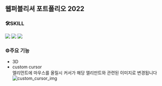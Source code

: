 ## 웹퍼블리셔 포트폴리오 2022


### 🛠SKILL
<img src="https://img.shields.io/badge/HTML-000?style=flat-square&logo=HTML5&logoColor=white"/> <img src="https://img.shields.io/badge/CSS-1572B6?style=flat-square&logo=CSS3&logoColor=white"/> <img src="https://img.shields.io/badge/JavaScript-F7DF1E?style=flat-square&logo=JavaScript&logoColor=black"/>

### ⚙주요 기능
- 3D
- custom cursor<br/>
엘리먼트에 마우스를 올릴시 커서가 해당 엘리만트와 관련된 이미지로 변경됩니다
![custom_cursor_img](https://user-images.githubusercontent.com/74279737/154470060-5c0db3c6-4943-44d1-b7bf-f0a2c8cc85e7.jpg)
